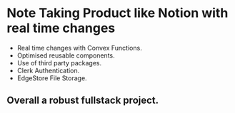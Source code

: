 # Note Taking Product like Notion with real time changes
- Real time changes with Convex Functions.
- Optimised reusable components.
- Use of third party packages.
- Clerk Authentication.
- EdgeStore File Storage.

## Overall a robust fullstack project.
